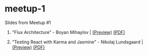 # meetup-1
Slides from Meetup #1

1. "Flux Architecture" - Boyan Mihaylov | [(Preview)](https://github.com/copenhagenreact/meetup-1/blob/master/Flux%20architecture.pdf) [(PDF)](https://github.com/copenhagenreact/meetup-1/raw/master/Flux%20architecture.pdf)

1. "Testing React with Karma and Jasmine" - Nikolaj Lundsgaard | [(Preview)](https://github.com/copenhagenreact/meetup-1/blob/master/Testing%20react.pdf) [(PDF)](https://github.com/copenhagenreact/meetup-1/raw/master/Testing%20react.pdf)
